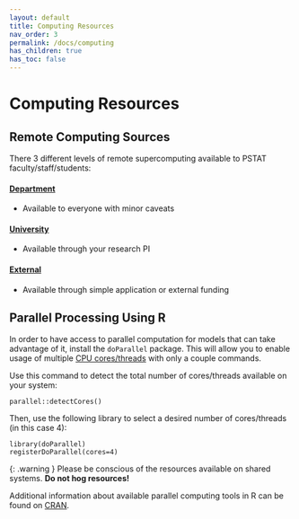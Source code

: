 ```yaml
---
layout: default
title: Computing Resources
nav_order: 3
permalink: /docs/computing
has_children: true
has_toc: false
---
```


# Computing Resources

## Remote Computing Sources

There 3 different levels of remote supercomputing available to PSTAT faculty/staff/students:

#### [**Department**](/docs/computing/department-sources)
- Available to everyone with minor caveats

#### [**University**](/docs/computing/university-sources)
- Available through your research PI

#### [**External**](/docs/computing/external-sources)
- Available through simple application or external funding

## Parallel Processing Using R

In order to have access to parallel computation for models that can take advantage of it, install the `doParallel` package. This will allow you to enable usage of multiple [CPU cores/threads](https://unix.stackexchange.com/a/88285) with only a couple commands.  

Use this command to detect the total number of cores/threads available on your system:

```
parallel::detectCores()
```

Then, use the following library to select a desired number of cores/threads (in this case 4):

```
library(doParallel)
registerDoParallel(cores=4)
```

{: .warning }
Please be conscious of the resources available on shared systems.  **Do not hog resources!**

Additional information about available parallel computing tools in R can be found on [CRAN](https://cran.r-project.org/web/views/HighPerformanceComputing.html).
